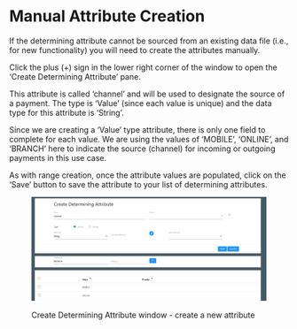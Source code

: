 # Manual Attribute Creation

If the determining attribute cannot be sourced from an existing data file (i.e., for new functionality) you will need to create the attributes manually.&#x20;

Click the plus (+) sign in the lower right corner of the window to open the ‘Create Determining Attribute’ pane.

This attribute is called ‘channel’ and will be used to designate the source of a payment.  The type is ‘Value’ (since each value is unique) and the data type for this attribute is ‘String’.&#x20;

Since we are creating a ‘Value’ type attribute, there is only one field to complete for each value.  We are using the values of ‘MOBILE’, ‘ONLINE’, and ‘BRANCH’ here to indicate the source (channel) for incoming or outgoing payments in this use case.

As with range creation, once the attribute values are populated, click on the ‘Save’ button to save the attribute to your list of determining attributes.

<figure><img src="../../../../../../.gitbook/assets/image (32).png" alt=""><figcaption><p>Create Determining Attribute window - create a new attribute</p></figcaption></figure>
